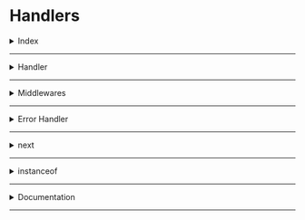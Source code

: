 # Handlers

<details>
<summary>Index</summary>

## Index

- Handler
- Middlewares
- Error Handler
- next
- instanceof
- Documentation

</details>

---

<details>
<summary>Handler</summary>

## Handler

In ExpressJS, we have handlers

1. Error Handler
2. Response Handler

</details>

---

<details>
<summary>Middlewares</summary>

## Middlewares

1. Normal Middleware
2. Error Middleware

### 1. Normal Middleware

- Normal Middleware runs for every request, no matter which route is used.
- Purpose: Used for preprocessing requests and can handle tasks like logging, adding headers, or modifying request data.
- Location: Defined using `app.use()` and executes for every request before reaching the route handlers or other middleware.
- Function: Takes `req`, `res`, and `next` as parameters and must call `next()` to pass control to the next middleware or route handler.

```ts
// Use Normal Middleware before Route
app.use((req: Request, res: Response, next: NextFunction) => {
  // Normal Middleware
  console.log("Normal Middleware executed for every request");
  next(); // Pass control to the next middleware or route handler
});
```

#### 2. Error Middleware

- When an error is encountered, Express automatically invokes the nearest error-handling middleware with the error object.
- When an error occurs, Express skips remaining route handlers and middleware, invoking the error-handling middleware.
- The error handler must be defined using app.use() with four parameters: err, req, res, and next. This is necessary for Express to recognize it as an error-handling middleware. If the next parameter is omitted, Express will treat the function as a regular middleware instead of an error handler, which is why all four parameters are required.
- errorHandler must be defined using `app.use()` with four parameters : `err`, `req`, `res` and `next`.All 4 parameters are required for Express to distinguish between normal middleware and error-handling middleware.
- Purpose: Catches and handles errors that occur during the processing of requests.
- Location: It must be defined after all the routes and other middleware. This is because Express processes middleware and routes in the order they are defined.
- Function: Takes err, req, res, and next as parameters. Logs the error, sets the HTTP status code, and sends a JSON response with error details.

```ts
// If Route has `err` parameter that is the errorMiddleware

// Use errorMiddleware after all Routes and Middlewares
app.use((err: Error, req: Request, res: Response) => {
  console.error("I am Error Middleware");
  res.status(500).json({ message: "This is Error Message" });
});
```

</details>

---

<details>
<summary>Error Handler</summary>

## Error Handler

- Express catches all errors that occur while running route handlers and middleware.

## Types of Errors

1. Client Errors
1. Server Errors
1. Database Errors

### 1. Client Error Responses

- 400 : Bad Request
- 401 : Unauthorized
- 403 : Forbidden
- 404 : Not Found
- 429 : Too Many Requests

### 2. Server Errors

- 500 : Internal Server Error

### 3. Database Errors

### Ways to Handle Errors

1. Centralized Error Handling: Use a single error middleware function to handle errors globally within your application. This ensures consistency and makes it easier to manage and troubleshoot errors.

</details>

---

<details>
<summary>next</summary>

## next

- next parameter in express
- next parameter is used to give control to the next function

</details>

---

<details>
<summary>instanceof</summary>

## instanceof

</details>

---

<details>
<summary>Documentation</summary>

## Documentation

- Docs : [https://medium.com/@mohsinogen/simplified-guide-to-setting-up-a-global-error-handler-in-express-js-daf8dd640b69]
- Error Handler : [https://medium.com/@vdsnini/handling-errors-with-middleware-in-node-js-84555d48ed29]
- Express Error Doc : [https://expressjs.com/en/guide/error-handling.html]

</details>

---
